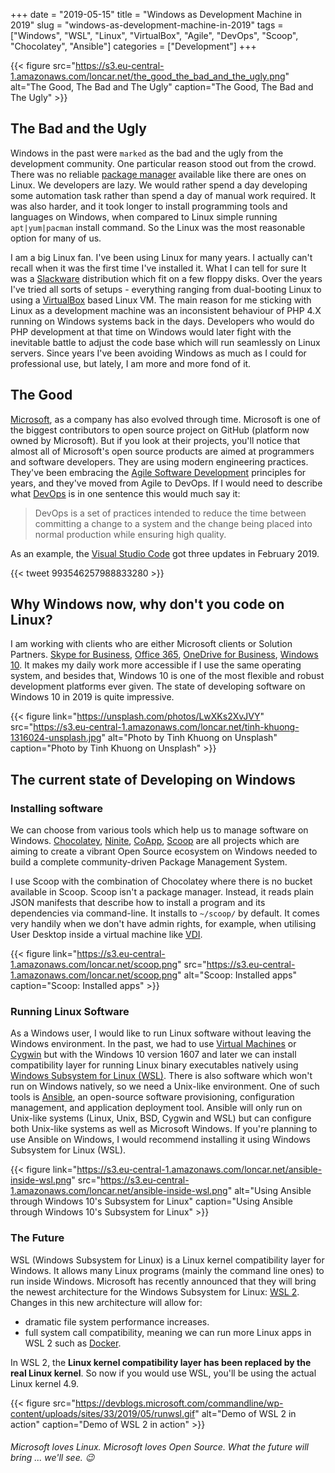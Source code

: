 +++
date = "2019-05-15"
title = "Windows as Development Machine in 2019"
slug = "windows-as-development-machine-in-2019"
tags = ["Windows", "WSL", "Linux", "VirtualBox", "Agile", "DevOps", "Scoop", "Chocolatey", "Ansible"]
categories = ["Development"]
+++

{{< figure src="https://s3.eu-central-1.amazonaws.com/loncar.net/the_good_the_bad_and_the_ugly.png" alt="The Good, The Bad and The Ugly" caption="The Good, The Bad and The Ugly" >}}

## The Bad and the Ugly

Windows in the past were `marked` as the bad and the ugly from the development community. One particular reason stood out from the crowd. There was no reliable [package manager](https://en.wikipedia.org/wiki/Package_manager) available like there are ones on Linux. We developers are lazy. We would rather spend a day developing some automation task rather than spend a day of manual work required.
It was also harder, and it took longer to install programming tools and languages on Windows, when compared to Linux simple running `apt|yum|pacman` install command. So the Linux was the most reasonable option for many of us.

I am a big Linux fan. I've been using Linux for many years. I actually can't recall when it was the first time I've installed it. What I can tell for sure It was a [Slackware](http://www.slackware.com/) distribution which fit on a few floppy disks.  Over the years I've tried all sorts of setups - everything ranging from dual-booting Linux to using a [VirtualBox](https://www.virtualbox.org/) based Linux VM. The main reason for me sticking with Linux as a development machine was an inconsistent behaviour of PHP 4.X running on Windows systems back in the days. Developers who would do PHP development at that time on Windows would later fight with the inevitable battle to adjust the code base which will run seamlessly on Linux servers. 
Since years I've been avoiding Windows as much as I could for professional use, but lately, I am more and more fond of it. 

## The Good

[Microsoft](https://www.microsoft.com/), as a company has also evolved through time. Microsoft is one of the biggest contributors to open source project on GitHub (platform now owned by Microsoft). But if you look at their projects, you'll notice that almost all of Microsoft's open source products are aimed at programmers and software developers. They are using modern engineering practices. They've been embracing the [Agile Software Development](https://agilemanifesto.org/) principles for years, and they've moved from Agile to DevOps. If I would need to describe what [DevOps](https://en.wikipedia.org/wiki/DevOps) is in one sentence this would much say it:

> DevOps is a set of practices intended to reduce the time between committing a change to a system and the change being placed into normal production while ensuring high quality.

As an example, the [Visual Studio Code](https://code.visualstudio.com/updates/v1_32) got three updates in February 2019.

{{< tweet 993546257988833280 >}}

## Why Windows now, why don't you code on Linux?

I am working with clients who are either Microsoft clients or Solution Partners. [Skype for Business](https://www.skype.com/en/business/), [Office 365](https://www.office.com/), [OneDrive for Business](https://onedrive.live.com/about/de-de/business/), [Windows 10](https://www.microsoft.com/en-us/windows). It makes my daily work more accessible if I use the same operating system, and besides that, Windows 10 is one of the most flexible and robust development platforms ever given. The state of developing software on Windows 10 in 2019 is quite impressive.

{{< figure link="https://unsplash.com/photos/LwXKs2XvJVY" src="https://s3.eu-central-1.amazonaws.com/loncar.net/tinh-khuong-1316024-unsplash.jpg" alt="Photo by Tinh Khuong on Unsplash" caption="Photo by Tinh Khuong on Unsplash" >}}


## The current state of Developing on Windows

### Installing software

We can choose from various tools which help us to manage software on Windows. [Chocolatey](https://chocolatey.org/), [Ninite](https://ninite.com/), [CoApp](http://coapp.org/), [Scoop](https://scoop.sh/) are all projects which are aiming to create a vibrant Open Source ecosystem on Windows needed to build a complete community-driven Package Management System.

I use Scoop with the combination of Chocolatey where there is no bucket available in Scoop. Scoop isn't a package manager. Instead, it reads plain JSON manifests that describe how to install a program and its dependencies via command-line. It installs to `~/scoop/` by default. It comes very handily when we don't have admin rights, for example, when utilising User Desktop inside a virtual machine like [VDI](https://www.citrix.com/glossary/vdi.html).

{{< figure link="https://s3.eu-central-1.amazonaws.com/loncar.net/scoop.png" src="https://s3.eu-central-1.amazonaws.com/loncar.net/scoop.png" alt="Scoop: Installed apps" caption="Scoop: Installed apps" >}}

### Running Linux Software

As a Windows user, I would like to run Linux software without leaving the Windows environment. In the past, we had to use [Virtual Machines](https://en.wikipedia.org/wiki/Virtual_machine) or [Cygwin](https://www.cygwin.com/) but with the Windows 10 version 1607 and later we can install compatibility layer for running Linux binary executables natively using [Windows Subsystem for Linux (WSL)](https://docs.microsoft.com/en-us/windows/wsl/about). There is also software which won't run on Windows natively, so we need a Unix-like environment. One of such tools is [Ansible](https://www.ansible.com/), an open-source software provisioning, configuration management, and application deployment tool. Ansible will only run on Unix-like systems (Linux, Unix, BSD, Cygwin and WSL) but can configure both Unix-like systems as well as Microsoft Windows. If you're planning to use Ansible on Windows, I would recommend installing it using Windows Subsystem for Linux (WSL).

{{< figure link="https://s3.eu-central-1.amazonaws.com/loncar.net/ansible-inside-wsl.png" src="https://s3.eu-central-1.amazonaws.com/loncar.net/ansible-inside-wsl.png" alt="Using Ansible through Windows 10's Subsystem for Linux" caption="Using Ansible through Windows 10's Subsystem for Linux" >}}

### The Future

WSL (Windows Subsystem for Linux) is a Linux kernel compatibility layer for Windows. It allows many Linux programs (mainly the command line ones) to run inside Windows. Microsoft has recently announced that they will bring the newest architecture for the Windows Subsystem for Linux: [WSL 2](https://devblogs.microsoft.com/commandline/announcing-wsl-2/). Changes in this new architecture will allow for: 

* dramatic file system performance increases.
* full system call compatibility, meaning we can run more Linux apps in WSL 2 such as [Docker](https://www.docker.com/). 
  
In WSL 2, the **Linux kernel compatibility layer has been replaced by the real Linux kernel**. So now if you would use WSL, you'll be using the actual Linux kernel 4.9. 


{{< figure src="https://devblogs.microsoft.com/commandline/wp-content/uploads/sites/33/2019/05/runwsl.gif" alt="Demo of WSL 2 in action" caption="Demo of WSL 2 in action" >}}

###### Microsoft loves Linux. Microsoft loves Open Source. What the future will bring ... we'll see. 😉
